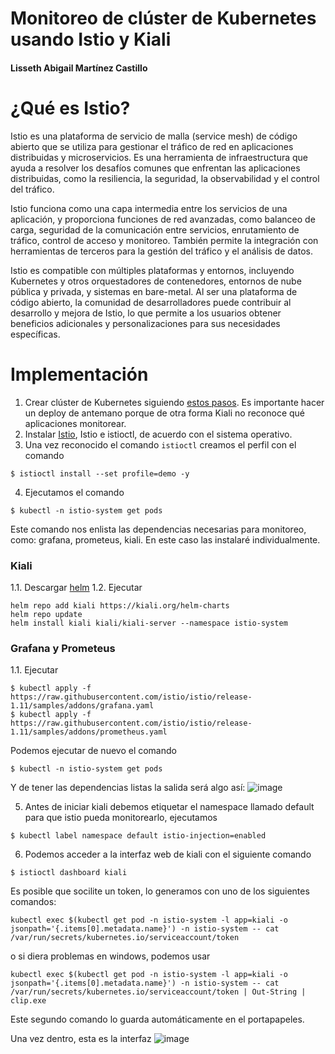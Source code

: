 # Monitoreo de clúster de Kubernetes usando Istio y Kiali

#### Lisseth Abigail Martínez Castillo

# ¿Qué es Istio?
Istio es una plataforma de servicio de malla (service mesh) de código abierto que se utiliza para gestionar el tráfico de red en aplicaciones distribuidas y microservicios. Es una herramienta de infraestructura que ayuda a resolver los desafíos comunes que enfrentan las aplicaciones distribuidas, como la resiliencia, la seguridad, la observabilidad y el control del tráfico.

Istio funciona como una capa intermedia entre los servicios de una aplicación, y proporciona funciones de red avanzadas, como balanceo de carga, seguridad de la comunicación entre servicios, enrutamiento de tráfico, control de acceso y monitoreo. También permite la integración con herramientas de terceros para la gestión del tráfico y el análisis de datos.

Istio es compatible con múltiples plataformas y entornos, incluyendo Kubernetes y otros orquestadores de contenedores, entornos de nube pública y privada, y sistemas en bare-metal. Al ser una plataforma de código abierto, la comunidad de desarrolladores puede contribuir al desarrollo y mejora de Istio, lo que permite a los usuarios obtener beneficios adicionales y personalizaciones para sus necesidades específicas.

# Implementación

1. Crear clúster de Kubernetes siguiendo [estos pasos](https://github.com/lissethamc/practicas-tolerante-fallos/tree/main/kubernetes). Es importante hacer un deploy de antemano porque de otra forma Kiali no reconoce qué aplicaciones monitorear.
2. Instalar [Istio](https://github.com/istio/istio/releases/tag/1.17.2), Istio e istioctl, de acuerdo con el sistema operativo.
3. Una vez reconocido el comando `istioctl` creamos el perfil con el comando
```shell
$ istioctl install --set profile=demo -y
```
4. Ejecutamos el comando
```shell
$ kubectl -n istio-system get pods
```
Este comando nos enlista las dependencias necesarias para monitoreo, como: grafana, prometeus, kiali. En este caso las instalaré individualmente.

### Kiali
1.1. Descargar [helm](https://github.com/helm/helm/releases)
1.2. Ejecutar
```shell
helm repo add kiali https://kiali.org/helm-charts
helm repo update
helm install kiali kiali/kiali-server --namespace istio-system
```

### Grafana y Prometeus
1.1. Ejecutar
```shell
$ kubectl apply -f https://raw.githubusercontent.com/istio/istio/release-1.11/samples/addons/grafana.yaml
$ kubectl apply -f https://raw.githubusercontent.com/istio/istio/release-1.11/samples/addons/prometheus.yaml
```

Podemos ejecutar de nuevo el comando
```shell
$ kubectl -n istio-system get pods
```
Y de tener las dependencias listas la salida será algo así:
![image](https://user-images.githubusercontent.com/33168405/236783571-d7710418-8a29-4141-a20a-1bdc9b8307e5.png)

5. Antes de iniciar kiali debemos etiquetar el namespace llamado default para que istio pueda monitorearlo, ejecutamos
```shell
$ kubectl label namespace default istio-injection=enabled
```
6. Podemos acceder a la interfaz web de kiali con el siguiente comando
```shell
$ istioctl dashboard kiali
```
Es posible que socilite un token, lo generamos con uno de los siguientes comandos:
```shell
kubectl exec $(kubectl get pod -n istio-system -l app=kiali -o jsonpath='{.items[0].metadata.name}') -n istio-system -- cat /var/run/secrets/kubernetes.io/serviceaccount/token
```
o si diera problemas en windows, podemos usar
```shell
kubectl exec $(kubectl get pod -n istio-system -l app=kiali -o jsonpath='{.items[0].metadata.name}') -n istio-system -- cat /var/run/secrets/kubernetes.io/serviceaccount/token | Out-String | clip.exe
```
Este segundo comando lo guarda automáticamente en el portapapeles.

Una vez dentro, esta es la interfaz
![image](https://user-images.githubusercontent.com/33168405/236784907-182c6a45-9006-4e1c-bc7a-74c3e5f08df7.png)

